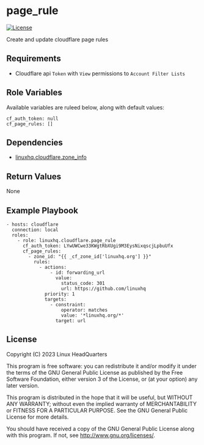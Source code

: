 # page\_rule

[![License](https://img.shields.io/badge/license-GPLv3-brightgreen.svg?style=flat)](COPYING)

Create and update cloudflare page rules

## Requirements

* Cloudflare api `Token` with `View` permissions to `Account Filter Lists`

## Role Variables

Available variables are ruleed below, along with default values:

    cf_auth_token: null
    cf_page_rules: []

## Dependencies

* [linuxhq.cloudflare.zone_info](https://github.com/linuxhq/ansible-collection-cloudflare/tree/main/roles/zone_info)

## Return Values

None

## Example Playbook

    - hosts: cloudflare
      connection: local
      roles:
        - role: linuxhq.cloudflare.page_rule
          cf_auth_token: LYwUWCwe33KWgtRbXUgi9M3EysNixqscjLpbuUfx
          cf_page_rules:
            - zone_id: "{{ _cf_zone_id['linuxhq.org'] }}"
              rules:
                - actions:
                    - id: forwarding_url
                      value:
                        status_code: 301
                        url: https://github.com/linuxhq
                  priority: 1
                  targets:
                    - constraint:
                        operator: matches
                        value: '*linuxhq.org/*'
                      target: url

## License

Copyright (C) 2023 Linux HeadQuarters

This program is free software: you can redistribute it and/or modify
it under the terms of the GNU General Public License as published by
the Free Software Foundation, either version 3 of the License, or
(at your option) any later version.

This program is distributed in the hope that it will be useful,
but WITHOUT ANY WARRANTY; without even the implied warranty of
MERCHANTABILITY or FITNESS FOR A PARTICULAR PURPOSE. See the
GNU General Public License for more details.

You should have received a copy of the GNU General Public License
along with this program. If not, see <http://www.gnu.org/licenses/>.
